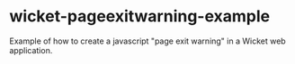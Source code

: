 wicket-pageexitwarning-example
==============================

Example of how to create a javascript "page exit warning" in a Wicket web application.
